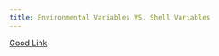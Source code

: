 ```yaml
---
title: Environmental Variables VS. Shell Variables
---
```


[Good Link](https://www.digitalocean.com/community/tutorials/how-to-read-and-set-environmental-and-shell-variables-on-linux)
